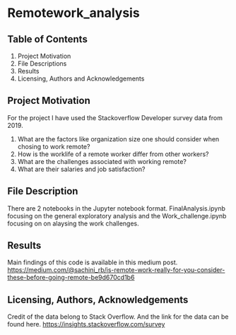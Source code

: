 # Remotework_analysis

## Table of Contents

1. Project Motivation
2. File Descriptions
3. Results
4. Licensing, Authors and Acknowledgements

## Project Motivation

For the project I have used the Stackoverflow Developer survey data from 2019.

1. What are the factors like organization size one should consider when chosing to work remote? 
2. How is the worklife of a remote worker differ from other workers?
3. What are the challenges associated with working remote?
4. What are their salaries and job satisfaction?

## File Description

There are 2 notebooks in the Jupyter notebook format. FinalAnalysis.ipynb focusing on the general exploratory analysis and the Work_challenge.ipynb focusing on on alaysing the work challenges.

## Results
Main findings of this code is available in this medium post. https://medium.com/@sachini_rb/is-remote-work-really-for-you-consider-these-before-going-remote-be9d670cd1b6

## Licensing, Authors, Acknowledgements
Credit of the data belong to Stack Overflow. And the link for the data can be found here. https://insights.stackoverflow.com/survey
